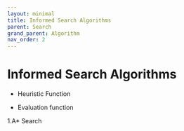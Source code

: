 ```yaml
---
layout: minimal
title: Informed Search Algorithms
parent: Search
grand_parent: Algorithm
nav_order: 2
---
```


# Informed Search Algorithms

- Heuristic Function

- Evaluation function

1.A* Search
